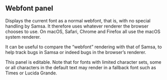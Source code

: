 ## Webfont panel

Displays the current font as a normal webfont, that is, with no special handling by Samsa. It therefore uses whatever renderer the browser chooses to use. On macOS, Safari, Chrome and Firefox all use the macOS system renderer.

It can be useful to compare the “webfont” rendering with that of Samsa, to help track bugs in Samsa or indeed bugs in the browser’s renderer.

This panel is editable. Note that for fonts with limited character sets, some or all characters in the default text may render in a fallback font such as Times or Lucida Grande.